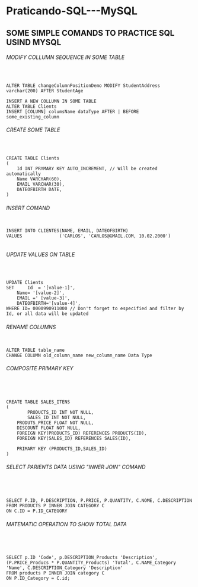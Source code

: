 # Praticando-SQL---MySQL

## SOME SIMPLE COMANDS TO PRACTICE SQL USIND MYSQL

###### MODIFY COLLUMN SEQUENCE IN SOME TABLE 
```


ALTER TABLE changeColumnPositionDemo MODIFY StudentAddress varchar(200) AFTER StudentAge

INSERT A NEW COLLUMN IN SOME TABLE 
ALTER TABLE Clients 
INSERT [COLUMN] columsName dataType AFTER | BEFORE some_existing_column
```
###### CREATE SOME TABLE 
```


CREATE TABLE Clients
(
	Id INT PRYMARY KEY AUTO_INCREMENT, // Will be created automatically 
	Name VARCHAR(60),
	EMAIL VARCHAR(30),
	DATEOFBIRTH DATE,
)
```
###### INSERT COMAND
```

INSERT INTO CLIENTES(NAME, EMAIL, DATEOFBIRTH)
VALUES              ('CARLOS', 'CARLOS@GMAIL.COM, 10.02.2000')


```
###### UPDATE VALUES ON TABLE
```	     


UPDATE Clients 
SET 	Id  = '[value-1]',
	Name= '[value-2]',
	EMAIL =' [value-3]',
	DATEOFBIRTH='[value-4]',
WHERE ID= 0000990911000 // Don't forget to especified and filter by Id, or all data will be updated

```
###### RENAME COLUMNS
```

ALTER TABLE table_name   
CHANGE COLUMN old_column_name new_column_name Data Type

```
###### COMPOSITE PRIMARY KEY 
```



CREATE TABLE SALES_ITENS
(
        PRODUCTS_ID INT NOT NULL,
        SALES_ID INT NOT NULL, 
	PRODUTS_PRICE FLOAT NOT NULL, 
	DISCOUNT FLOAT NOT NULL,
	FOREIGN KEY(PRODUCTS_ID) REFERENCES PRODUCTS(ID),
	FOREIGN KEY(SALES_ID) REFERENCES SALES(ID),
	
	PRIMARY KEY (PRODUCTS_ID,SALES_ID)
)

```
###### SELECT PARIENTS DATA USING "INNER JOIN" COMAND 
```



SELECT P.ID, P.DESCRIPTION, P.PRICE, P.QUANTITY, C.NOME, C.DESCRIPTION
FROM PRODUCTS P INNER JOIN CATEGORY C
ON C.ID = P.ID_CATEGORY 

```
###### MATEMATIC OPERATION TO SHOW TOTAL DATA
```



SELECT p.ID 'Code', p.DESCRIPTION_Products 'Description', (P.PRICE_Producs * P.QUANTITY_Products) 'Total', C.NAME_Category 'Name', C.DESCRIPTION_Category 'Description' 
FROM products P INNER JOIN category C 
ON P.ID_Category = C.id;

```
```

